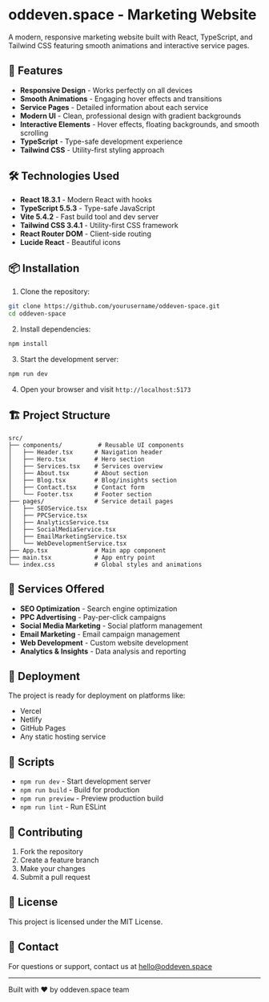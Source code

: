 # oddeven.space - Marketing Website

A modern, responsive marketing website built with React, TypeScript, and Tailwind CSS featuring smooth animations and interactive service pages.

## 🚀 Features

- **Responsive Design** - Works perfectly on all devices
- **Smooth Animations** - Engaging hover effects and transitions
- **Service Pages** - Detailed information about each service
- **Modern UI** - Clean, professional design with gradient backgrounds
- **Interactive Elements** - Hover effects, floating backgrounds, and smooth scrolling
- **TypeScript** - Type-safe development experience
- **Tailwind CSS** - Utility-first styling approach

## 🛠️ Technologies Used

- **React 18.3.1** - Modern React with hooks
- **TypeScript 5.5.3** - Type-safe JavaScript
- **Vite 5.4.2** - Fast build tool and dev server
- **Tailwind CSS 3.4.1** - Utility-first CSS framework
- **React Router DOM** - Client-side routing
- **Lucide React** - Beautiful icons

## 📦 Installation

1. Clone the repository:
```bash
git clone https://github.com/yourusername/oddeven-space.git
cd oddeven-space
```

2. Install dependencies:
```bash
npm install
```

3. Start the development server:
```bash
npm run dev
```

4. Open your browser and visit `http://localhost:5173`

## 🏗️ Project Structure

```
src/
├── components/          # Reusable UI components
│   ├── Header.tsx      # Navigation header
│   ├── Hero.tsx        # Hero section
│   ├── Services.tsx    # Services overview
│   ├── About.tsx       # About section
│   ├── Blog.tsx        # Blog/insights section
│   ├── Contact.tsx     # Contact form
│   └── Footer.tsx      # Footer section
├── pages/              # Service detail pages
│   ├── SEOService.tsx
│   ├── PPCService.tsx
│   ├── AnalyticsService.tsx
│   ├── SocialMediaService.tsx
│   ├── EmailMarketingService.tsx
│   └── WebDevelopmentService.tsx
├── App.tsx             # Main app component
├── main.tsx            # App entry point
└── index.css           # Global styles and animations
```

## 🎨 Services Offered

- **SEO Optimization** - Search engine optimization
- **PPC Advertising** - Pay-per-click campaigns
- **Social Media Marketing** - Social platform management
- **Email Marketing** - Email campaign management
- **Web Development** - Custom website development
- **Analytics & Insights** - Data analysis and reporting

## 🚀 Deployment

The project is ready for deployment on platforms like:
- Vercel
- Netlify
- GitHub Pages
- Any static hosting service

## 📝 Scripts

- `npm run dev` - Start development server
- `npm run build` - Build for production
- `npm run preview` - Preview production build
- `npm run lint` - Run ESLint

## 🤝 Contributing

1. Fork the repository
2. Create a feature branch
3. Make your changes
4. Submit a pull request

## 📄 License

This project is licensed under the MIT License.

## 📧 Contact

For questions or support, contact us at hello@oddeven.space

---
Built with ❤️ by oddeven.space team
